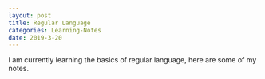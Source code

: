 ```yaml
---
layout: post
title: Regular Language
categories: Learning-Notes
date: 2019-3-20
---
```

I am currently learning the basics of regular language, here are some of my notes.
<object data="/assets/pdf/Note-Regular-Language.pdf" width="1000" height="800" type='application/pdf'/>
